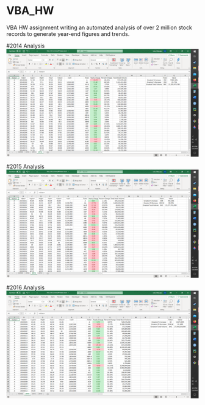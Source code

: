 # VBA_HW
VBA HW assignment writing an automated analysis of over 2 million stock records to generate year-end figures and trends.

#2014 Analysis
![2014 Analysis](Images/VBAHW_2014.png)

#2015 Analysis
![2015 Analysis](Images/VBAHW_2015.png)

#2016 Analysis
![2016 Analysis](Images/VBAHW_2016.png)
